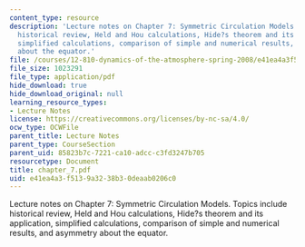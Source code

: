 ```yaml
---
content_type: resource
description: 'Lecture notes on Chapter 7: Symmetric Circulation Models. Topics include
  historical review, Held and Hou calculations, Hide?s theorem and its application,
  simplified calculations, comparison of simple and numerical results, and asymmetry
  about the equator.'
file: /courses/12-810-dynamics-of-the-atmosphere-spring-2008/e41ea4a3f5139a3238b30deaab0206c0_chapter_7.pdf
file_size: 1023291
file_type: application/pdf
hide_download: true
hide_download_original: null
learning_resource_types:
- Lecture Notes
license: https://creativecommons.org/licenses/by-nc-sa/4.0/
ocw_type: OCWFile
parent_title: Lecture Notes
parent_type: CourseSection
parent_uid: 85823b7c-7221-ca10-adcc-c3fd3247b705
resourcetype: Document
title: chapter_7.pdf
uid: e41ea4a3-f513-9a32-38b3-0deaab0206c0
---
```

Lecture notes on Chapter 7: Symmetric Circulation Models. Topics include historical review, Held and Hou calculations, Hide?s theorem and its application, simplified calculations, comparison of simple and numerical results, and asymmetry about the equator.